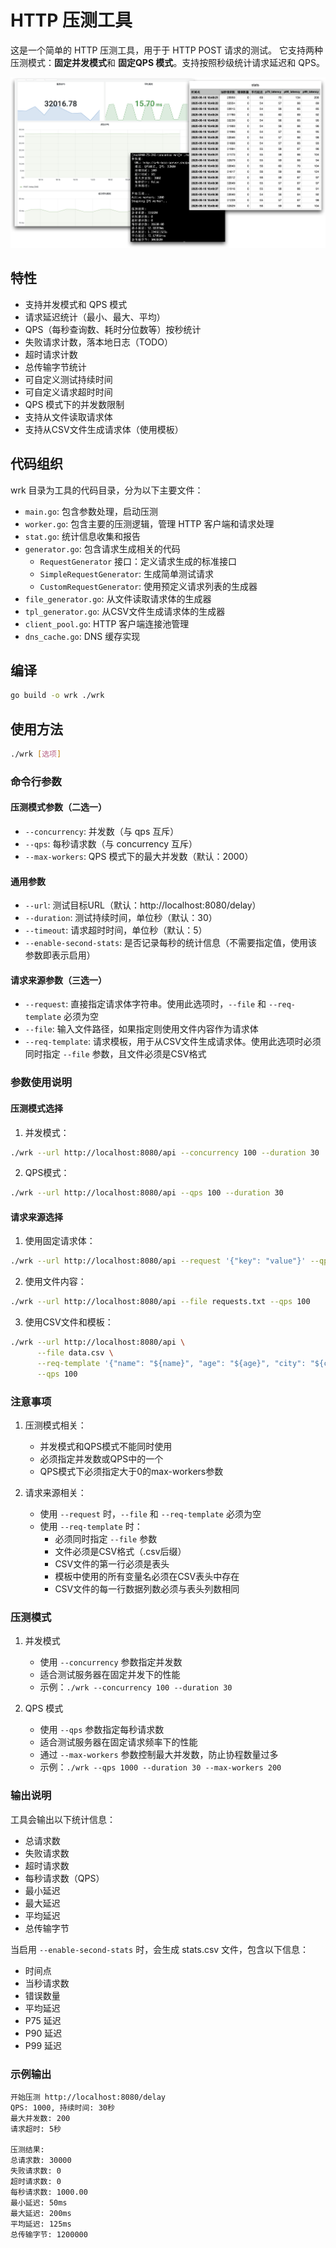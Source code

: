 # HTTP 压测工具

这是一个简单的 HTTP 压测工具，用于于 HTTP POST 请求的测试。
它支持两种压测模式：**固定并发模式**和 **固定QPS 模式**。支持按照秒级统计请求延迟和 QPS。

![effect](images/effect.png)

## 特性

- 支持并发模式和 QPS 模式
- 请求延迟统计（最小、最大、平均）
- QPS（每秒查询数、耗时分位数等）按秒统计
- 失败请求计数，落本地日志（TODO）
- 超时请求计数
- 总传输字节统计
- 可自定义测试持续时间
- 可自定义请求超时时间
- QPS 模式下的并发数限制
- 支持从文件读取请求体
- 支持从CSV文件生成请求体（使用模板）

## 代码组织

wrk 目录为工具的代码目录，分为以下主要文件：

- `main.go`: 包含参数处理，启动压测
- `worker.go`: 包含主要的压测逻辑，管理 HTTP 客户端和请求处理
- `stat.go`: 统计信息收集和报告
- `generator.go`: 包含请求生成相关的代码
    - `RequestGenerator` 接口：定义请求生成的标准接口
    - `SimpleRequestGenerator`: 生成简单测试请求
    - `CustomRequestGenerator`: 使用预定义请求列表的生成器
- `file_generator.go`: 从文件读取请求体的生成器
- `tpl_generator.go`: 从CSV文件生成请求体的生成器
- `client_pool.go`: HTTP 客户端连接池管理
- `dns_cache.go`: DNS 缓存实现

## 编译

```bash
go build -o wrk ./wrk
```

## 使用方法

```bash
./wrk [选项]
```

### 命令行参数

#### 压测模式参数（二选一）
- `--concurrency`: 并发数（与 qps 互斥）
- `--qps`: 每秒请求数（与 concurrency 互斥）
- `--max-workers`: QPS 模式下的最大并发数（默认：2000）

#### 通用参数
- `--url`: 测试目标URL（默认：http://localhost:8080/delay）
- `--duration`: 测试持续时间，单位秒（默认：30）
- `--timeout`: 请求超时时间，单位秒（默认：5）
- `--enable-second-stats`: 是否记录每秒的统计信息（不需要指定值，使用该参数即表示启用）

#### 请求来源参数（三选一）
- `--request`: 直接指定请求体字符串。使用此选项时，`--file` 和 `--req-template` 必须为空
- `--file`: 输入文件路径，如果指定则使用文件内容作为请求体
- `--req-template`: 请求模板，用于从CSV文件生成请求体。使用此选项时必须同时指定 `--file` 参数，且文件必须是CSV格式

### 参数使用说明

#### 压测模式选择

1. 并发模式：
```bash
./wrk --url http://localhost:8080/api --concurrency 100 --duration 30
```

2. QPS模式：
```bash
./wrk --url http://localhost:8080/api --qps 100 --duration 30
```

#### 请求来源选择

1. 使用固定请求体：
```bash
./wrk --url http://localhost:8080/api --request '{"key": "value"}' --qps 100
```

2. 使用文件内容：
```bash
./wrk --url http://localhost:8080/api --file requests.txt --qps 100
```

3. 使用CSV文件和模板：
```bash
./wrk --url http://localhost:8080/api \
      --file data.csv \
      --req-template '{"name": "${name}", "age": "${age}", "city": "${city}"}' \
      --qps 100
```

### 注意事项

1. 压测模式相关：
   - 并发模式和QPS模式不能同时使用
   - 必须指定并发数或QPS中的一个
   - QPS模式下必须指定大于0的max-workers参数

2. 请求来源相关：
   - 使用 `--request` 时，`--file` 和 `--req-template` 必须为空
   - 使用 `--req-template` 时：
     - 必须同时指定 `--file` 参数
     - 文件必须是CSV格式（.csv后缀）
     - CSV文件的第一行必须是表头
     - 模板中使用的所有变量名必须在CSV表头中存在
     - CSV文件的每一行数据列数必须与表头列数相同

### 压测模式

1. 并发模式
    - 使用 `--concurrency` 参数指定并发数
    - 适合测试服务器在固定并发下的性能
    - 示例：`./wrk --concurrency 100 --duration 30`

2. QPS 模式
    - 使用 `--qps` 参数指定每秒请求数
    - 适合测试服务器在固定请求频率下的性能
    - 通过 `--max-workers` 参数控制最大并发数，防止协程数量过多
    - 示例：`./wrk --qps 1000 --duration 30 --max-workers 200`


### 输出说明

工具会输出以下统计信息：

- 总请求数
- 失败请求数
- 超时请求数
- 每秒请求数（QPS）
- 最小延迟
- 最大延迟
- 平均延迟
- 总传输字节

当启用 `--enable-second-stats` 时，会生成 stats.csv 文件，包含以下信息：

- 时间点
- 当秒请求数
- 错误数量
- 平均延迟
- P75 延迟
- P90 延迟
- P99 延迟

### 示例输出

```
开始压测 http://localhost:8080/delay
QPS: 1000, 持续时间: 30秒
最大并发数: 200
请求超时: 5秒

压测结果:
总请求数: 30000
失败请求数: 0
超时请求数: 0
每秒请求数: 1000.00
最小延迟: 50ms
最大延迟: 200ms
平均延迟: 125ms
总传输字节: 1200000
``` 